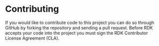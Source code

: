 Contributing
============
If you would like to contribute code to this project you can do so through GitHub by forking the repository and sending a pull request.  Before RDK accepts your code into the project you must sign the RDK Contributor License Agreement (CLA).

